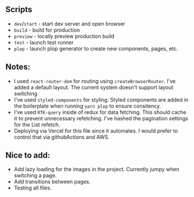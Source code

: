 ## Scripts

- `dev`/`start` - start dev server and open browser
- `build` - build for production
- `preview` - locally preview production build
- `test` - launch test runner
- `plop` - launch plop generator to create new components, pages, etc.


## Notes:
- I used `react-router-dom` for routing using `createBrowserRouter`. I've added a default layout. The current system doesn't support layout switching
- I've used `styled-components` for styling. Styled components are added in the boilerplate when running `yarn plop` to ensure consitency.
- I've used `RTK-query` inside of redux for data fetching. This should cache it to prevent unnecessary refetching. I've hashed the pagination settings for the List refetch.
- Deploying via Vercel for this file since it automates. I would prefer to control that via githubActions and AWS.

## Nice to add:
- Add lazy loading for the images in the project. Currently jumpy when switching a page.
- Add transitions between pages.
- Testing all files.


